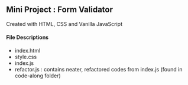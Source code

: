 ## Mini Project : Form Validator

Created with HTML, CSS and Vanilla JavaScript

#### File Descriptions
- index.html
- style.css
- index.js
- refactor.js : contains neater, refactored codes from index.js (found in code-along folder)


